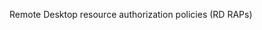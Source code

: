<Token xmlns:xlink="http://www.w3.org/1999/xlink">Remote Desktop resource authorization policies (RD RAPs)</Token>
